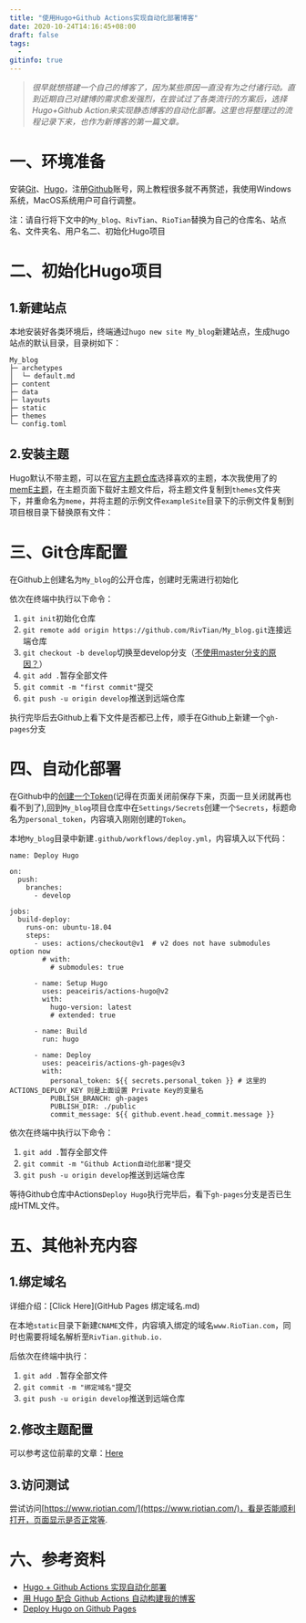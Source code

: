 ```yaml
---
title: "使用Hugo+Github Actions实现自动化部署博客"
date: 2020-10-24T14:16:45+08:00
draft: false
tags:
  - 
gitinfo: true
---
```


> *很早就想搭建一个自己的博客了，因为某些原因一直没有为之付诸行动。直到近期自己对建博的需求愈发强烈，在尝试过了各类流行的方案后，选择Hugo+Github Action来实现静态博客的自动化部署。这里也将整理过的流程记录下来，也作为新博客的第一篇文章。*

# 一、环境准备

安装[Git](https://git-scm.com/)、[Hugo](https://gohugo.io/)，注册[Github](https://github.com/)账号，网上教程很多就不再赘述，我使用Windows系统，MacOS系统用户可自行调整。

注：请自行将下文中的`My_blog`、`RivTian`、`RioTian`替换为自己的仓库名、站点名、文件夹名、用户名二、初始化Hugo项目

# 二、初始化Hugo项目

## 1.新建站点

本地安装好各类环境后，终端通过`hugo new site My_blog`新建站点，生成hugo站点的默认目录，目录树如下：

```
My_blog  
├─ archetypes     
│  └─ default.md  
├─ content        
├─ data           
├─ layouts        
├─ static         
├─ themes         
└─ config.toml    
```

## 2.安装主题

Hugo默认不带主题，可以在[官方主题仓库](https://themes.gohugo.io/)选择喜欢的主题，本次我使用了的[memE主题](https://io-oi.me/tech/documentation-of-hugo-theme-meme/)，在主题页面下载好主题文件后，将主题文件复制到`themes`文件夹下，并重命名为`meme`，并将主题的示例文件`exampleSite`目录下的示例文件复制到项目根目录下替换原有文件：

# 三、Git仓库配置

在Github上创建名为`My_blog`的公开仓库，创建时无需进行初始化

依次在终端中执行以下命令：

1. `git init`初始化仓库
2. `git remote add origin https://github.com/RivTian/My_blog.git`连接远端仓库
3. `git checkout -b develop`切换至develop分支（[不使用master分支的原因？](https://weibo.com/ttarticle/p/show?id=2309404516196870390640)）
4. `git add .`暂存全部文件
5. `git commit -m "first commit"`提交
6. `git push -u origin develop`推送到远端仓库

执行完毕后去Github上看下文件是否都已上传，顺手在Github上新建一个`gh-pages`分支

# 四、自动化部署

在Github中的[创建一个Token](https://github.com/settings/tokens)(记得在页面关闭前保存下来，页面一旦关闭就再也看不到了),回到`My_blog`项目仓库中在`Settings/Secrets`创建一个`Secrets`，标题命名为`personal_token`，内容填入刚刚创建的`Token`。

本地`My_blog`目录中新建`.github/workflows/deploy.yml`，内容填入以下代码：

```
name: Deploy Hugo

on:
  push:
    branches:
      - develop

jobs:
  build-deploy:
    runs-on: ubuntu-18.04
    steps:
      - uses: actions/checkout@v1  # v2 does not have submodules option now
        # with:
          # submodules: true

      - name: Setup Hugo
        uses: peaceiris/actions-hugo@v2
        with:
          hugo-version: latest
          # extended: true

      - name: Build
        run: hugo

      - name: Deploy
        uses: peaceiris/actions-gh-pages@v3
        with:
          personal_token: ${{ secrets.personal_token }} # 这里的 ACTIONS_DEPLOY_KEY 则是上面设置 Private Key的变量名
          PUBLISH_BRANCH: gh-pages
          PUBLISH_DIR: ./public
          commit_message: ${{ github.event.head_commit.message }}
```

依次在终端中执行以下命令：

1. `git add .`暂存全部文件
2. `git commit -m "Github Action自动化部署"`提交
3. `git push -u origin develop`推送到远端仓库

等待Github仓库中Actions`Deploy Hugo`执行完毕后，看下`gh-pages`分支是否已生成HTML文件。

# 五、其他补充内容

## 1.绑定域名

详细介绍：[Click Here](GitHub Pages 绑定域名.md)

在本地`static`目录下新建`CNAME`文件，内容填入绑定的域名`www.RioTian.com`，同时也需要将域名解析至`RivTian.github.io.`

后依次在终端中执行：

1. `git add .`暂存全部文件
2. `git commit -m "绑定域名"`提交
3. `git push -u origin develop`推送到远端仓库

## 2.修改主题配置

可以参考这位前辈的文章：[Here](https://ztygcs.github.io/posts/meme%E4%B8%BB%E9%A2%98%E4%BC%98%E5%8C%96/)

## 3.访问测试

尝试访问[https://www.riotian.com/](https://www.riotian.com/)，看是否能顺利打开，页面显示是否正常等.

# 六、参考资料

- [Hugo + Github Actions 实现自动化部署](https://immmmm.com/hugo-github-actions/)
- [用 Hugo 配合 Github Actions 自动构建我的博客](https://www.nashome.cn/posts/hugo-github-actions/)
- [Deploy Hugo on Github Pages](https://piggy.site/posts/deploy-hugo-on-github-pages/)